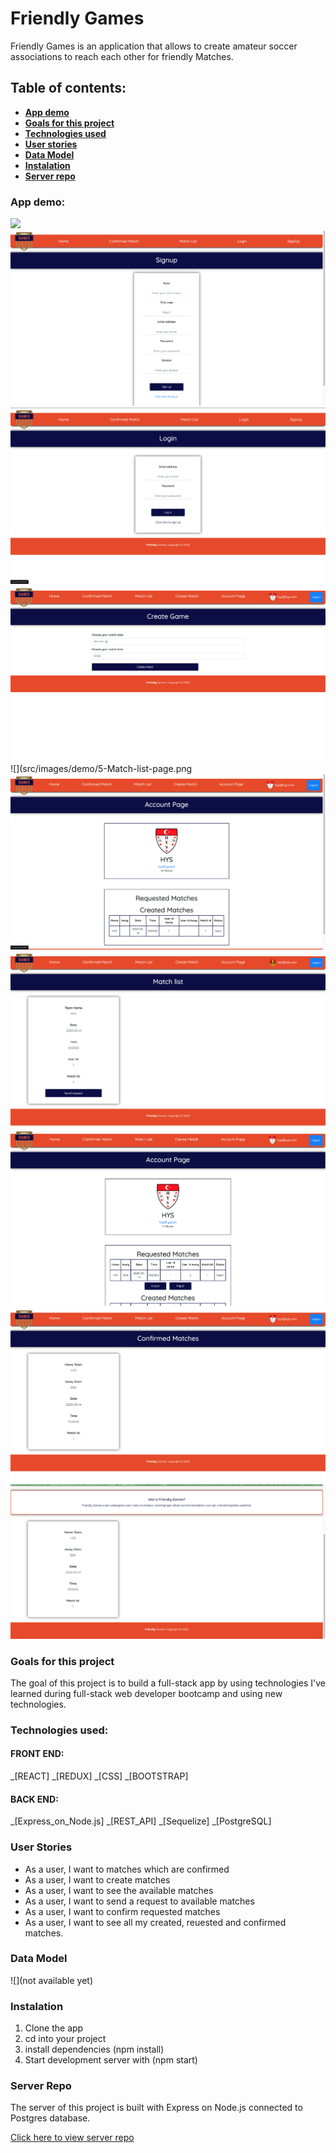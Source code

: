 # Friendly Games

Friendly Games is an application that allows to create amateur soccer associations to reach each other for friendly Matches.

## Table of contents:

- **[App demo](#app-demo)**
- **[Goals for this project](#goals-for-this-project)**
- **[Technologies used](#technologies-used)**
- **[User stories](#user-stories)**
- **[Data Model](#data-model)**
- **[Instalation](#instalation)**
- **[Server repo](#server-repo)**

### App demo:

![](src/images/demo/1-Landing-page.png)
![](src/images/demo/2-Register-page.png)
![](src/images/demo/3-Login-page.png)
![](src/images/demo/4-Create-Match-page.png)
![](src/images/demo/5-Match-list-page.png
![](src/images/demo/6-Account-page.png)
![](src/images/demo/7-Match-list-page-2ndUser.png)
![](src/images/demo/8-Account-page-after-request-2ndUser.png)
![](src/images/demo/9-Confirmed-match-page.png)
![](src/images/demo/10-Landing-page-with-confirmed-matches.png)

### Goals for this project

The goal of this project is to build a full-stack app by using technologies I've learned during full-stack web developer bootcamp and using new technologies.

### Technologies used:

#### FRONT END:

_[REACT]
_[REDUX]
_[CSS]
_[BOOTSTRAP]

#### BACK END:

_[Express_on_Node.js]
_[REST_API]
_[Sequelize]
_[PostgreSQL]

### User Stories

- As a user, I want to matches which are confirmed
- As a user, I want to create matches
- As a user, I want to see the available matches
- As a user, I want to send a request to available matches
- As a user, I want to confirm requested matches
- As a user, I want to see all my created, reuested and confirmed matches.

### Data Model

![](not available yet)

### Instalation

1. Clone the app
2. cd into your project
3. install dependencies (npm install)
4. Start development server with (npm start)

### Server Repo

The server of this project is built with Express on Node.js connected to Postgres database.

[Click here to view server repo](https://github.com/chasin87/Friendly-Game-BE)
